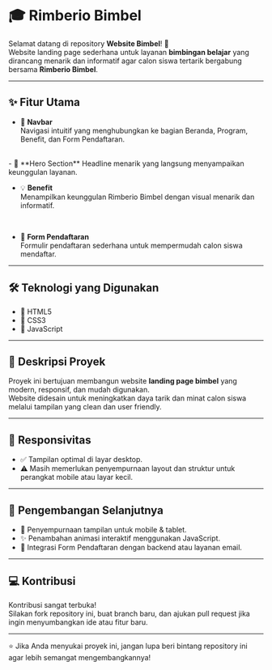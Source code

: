 # 🎓 Rimberio Bimbel

Selamat datang di repository **Website Bimbel**! 🚀  
Website landing page sederhana untuk layanan **bimbingan belajar** yang dirancang menarik dan informatif agar calon siswa tertarik bergabung bersama **Rimberio Bimbel**.

---

## ✨ Fitur Utama

- 🧭 **Navbar**  
  Navigasi intuitif yang menghubungkan ke bagian Beranda, Program, Benefit, dan Form Pendaftaran.
<br />
- 🌟 **Hero Section**  
  Headline menarik yang langsung menyampaikan keunggulan layanan.
<br />

- 💡 **Benefit**  
  Menampilkan keunggulan Rimberio Bimbel dengan visual menarik dan informatif.
<br />

- 📝 **Form Pendaftaran**  
  Formulir pendaftaran sederhana untuk mempermudah calon siswa mendaftar.

---

## 🛠 Teknologi yang Digunakan

- 🔹 HTML5  
- 🔹 CSS3  
- 🔹 JavaScript  

---

## 🎯 Deskripsi Proyek

Proyek ini bertujuan membangun website **landing page bimbel** yang modern, responsif, dan mudah digunakan.  
Website didesain untuk meningkatkan daya tarik dan minat calon siswa melalui tampilan yang clean dan user friendly.

---

## 📱 Responsivitas

- ✅ Tampilan optimal di layar desktop.
- ⚠️ Masih memerlukan penyempurnaan layout dan struktur untuk perangkat mobile atau layar kecil.

---

## 🚧 Pengembangan Selanjutnya

- 📱 Penyempurnaan tampilan untuk mobile & tablet.
- ✨ Penambahan animasi interaktif menggunakan JavaScript.
- 🔗 Integrasi Form Pendaftaran dengan backend atau layanan email.

---

## 💻 Kontribusi

Kontribusi sangat terbuka!  
Silakan fork repository ini, buat branch baru, dan ajukan pull request jika ingin menyumbangkan ide atau fitur baru.

---

⭐ Jika Anda menyukai proyek ini, jangan lupa beri bintang repository ini agar lebih semangat mengembangkannya!  
